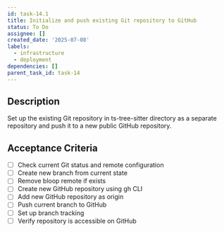 ```yaml
---
id: task-14.1
title: Initialize and push existing Git repository to GitHub
status: To Do
assignee: []
created_date: '2025-07-08'
labels:
  - infrastructure
  - deployment
dependencies: []
parent_task_id: task-14
---
```


## Description

Set up the existing Git repository in ts-tree-sitter directory as a separate repository and push it to a new public GitHub repository.

## Acceptance Criteria

- [ ] Check current Git status and remote configuration
- [ ] Create new branch from current state
- [ ] Remove bloop remote if exists
- [ ] Create new GitHub repository using gh CLI
- [ ] Add new GitHub repository as origin
- [ ] Push current branch to GitHub
- [ ] Set up branch tracking
- [ ] Verify repository is accessible on GitHub
